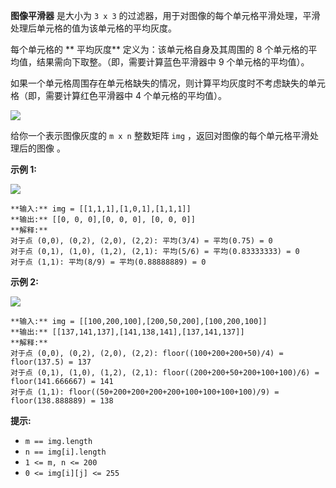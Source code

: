 **图像平滑器** 是大小为 `3 x 3` 的过滤器，用于对图像的每个单元格平滑处理，平滑处理后单元格的值为该单元格的平均灰度。

每个单元格的 **  平均灰度** 定义为：该单元格自身及其周围的 8 个单元格的平均值，结果需向下取整。（即，需要计算蓝色平滑器中 9
个单元格的平均值）。

如果一个单元格周围存在单元格缺失的情况，则计算平均灰度时不考虑缺失的单元格（即，需要计算红色平滑器中 4 个单元格的平均值）。

![](https://assets.leetcode.com/uploads/2021/05/03/smoother-grid.jpg)

给你一个表示图像灰度的 `m x n` 整数矩阵 `img` ，返回对图像的每个单元格平滑处理后的图像 。



**示例 1:**

![](https://assets.leetcode.com/uploads/2021/05/03/smooth-grid.jpg)

    
    
    **输入:** img = [[1,1,1],[1,0,1],[1,1,1]]
    **输出:** [[0, 0, 0],[0, 0, 0], [0, 0, 0]]
    **解释:**
    对于点 (0,0), (0,2), (2,0), (2,2): 平均(3/4) = 平均(0.75) = 0
    对于点 (0,1), (1,0), (1,2), (2,1): 平均(5/6) = 平均(0.83333333) = 0
    对于点 (1,1): 平均(8/9) = 平均(0.88888889) = 0
    

**示例 2:**

![](https://assets.leetcode.com/uploads/2021/05/03/smooth2-grid.jpg)

    
    
    **输入:** img = [[100,200,100],[200,50,200],[100,200,100]]
    **输出:** [[137,141,137],[141,138,141],[137,141,137]]
    **解释:**
    对于点 (0,0), (0,2), (2,0), (2,2): floor((100+200+200+50)/4) = floor(137.5) = 137
    对于点 (0,1), (1,0), (1,2), (2,1): floor((200+200+50+200+100+100)/6) = floor(141.666667) = 141
    对于点 (1,1): floor((50+200+200+200+200+100+100+100+100)/9) = floor(138.888889) = 138
    



**提示:**

  * `m == img.length`
  * `n == img[i].length`
  * `1 <= m, n <= 200`
  * `0 <= img[i][j] <= 255`

